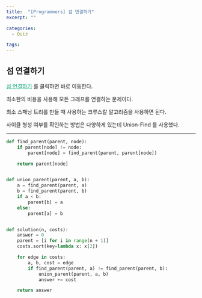 ```yaml
---
title:  "[Programmers] 섬 연결하기"
excerpt: ""

categories:
  - Quiz

tags:
---
```


## 섬 연결하기

<a href="https://programmers.co.kr/learn/courses/30/lessons/42861" style="color:#0FA678">섬 연결하기</a> 를 클릭하면 바로 이동한다.

최소한의 비용을 사용해 모든 그래프를 연결하는 문제이다.

최소 스패닝 트리를 만들 때 사용하는 크루스칼 알고리즘을 사용하면 된다.

사이클 형성 여부를 확인하는 방법은 다양하게 있는데 Union-Find 를 사용했다.

---

```python
def find_parent(parent, node):
	if parent[node] != node:
		parent[node] = find_parent(parent, parent[node])

	return parent[node]


def union_parent(parent, a, b):
	a = find_parent(parent, a)
	b = find_parent(parent, b)
	if a < b:
		parent[b] = a
	else:
		parent[a] = b


def solution(n, costs):
	answer = 0
	parent = [i for i in range(n + 1)]
	costs.sort(key=lambda x: x[2])

	for edge in costs:
		a, b, cost = edge
		if find_parent(parent, a) != find_parent(parent, b):
			union_parent(parent, a, b)
			answer += cost

	return answer
```

 <br>

